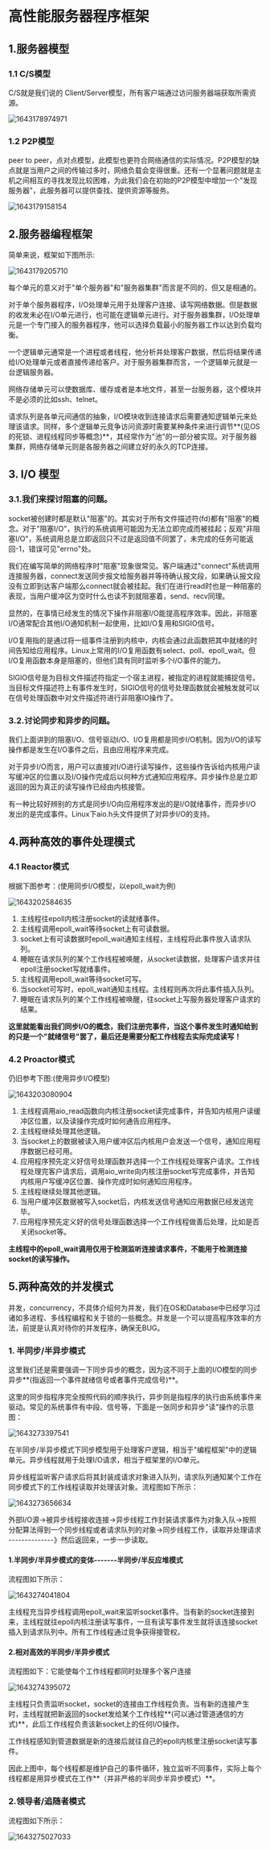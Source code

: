 # 高性能服务器程序框架

## 1.服务器模型

### 1.1 C/S模型

C/S就是我们说的 Client/Server模型，所有客户端通过访问服务器端获取所需资源。

![1643178974971](C:\Users\user\AppData\Roaming\Typora\typora-user-images\1643178974971.png)

### 1.2 P2P模型

peer to peer，点对点模型，此模型也更符合网络通信的实际情况。P2P模型的缺点就是当用户之间的传输过多时，网络负载会变得很重。还有一个显著问题就是主机之间相互的寻找发现比较困难，为此我们会在初始的P2P模型中增加一个"发现服务器"，此服务器可以提供查找、提供资源等服务。

![1643179158154](C:\Users\user\AppData\Roaming\Typora\typora-user-images\1643179158154.png)



## 2.服务器编程框架

简单来说，框架如下图所示:

![1643179205710](C:\Users\user\AppData\Roaming\Typora\typora-user-images\1643179205710.png)

每个单元的意义对于"单个服务器"和"服务器集群"而言是不同的，但又是相通的。

对于单个服务器程序，I/O处理单元用于处理客户连接、读写网络数据。但是数据的收发未必在I/O单元进行，也可能在逻辑单元进行。对于服务器集群，I/O处理单元是一个专门接入的服务器程序，他可以选择负载最小的服务器工作以达到负载均衡。

一个逻辑单元通常是一个进程或者线程，他分析并处理客户数据，然后将结果传递给I/O处理单元或者直接传递给客户。对于服务器集群而言，一个逻辑单元就是一台逻辑服务器。

网络存储单元可以使数据库、缓存或者是本地文件，甚至一台服务器，这个模块并不是必须的比如ssh、telnet。

请求队列是各单元间通信的抽象，I/O模块收到连接请求后需要通知逻辑单元来处理该请求。同样，多个逻辑单元竞争访问资源时需要某种条件来进行调节**(见OS的死锁、进程线程同步等概念)**，其经常作为"池"的一部分被实现。对于服务器集群，网络存储单元则是各服务器之间建立好的永久的TCP连接。



## 3. I/O 模型

### 3.1.我们来探讨阻塞的问题。

socket被创建时都是默认"阻塞"的。其实对于所有文件描述符(fd)都有"阻塞"的概念。对于"阻塞I/O"，执行的系统调用可能因为无法立即完成而被挂起；反观"非阻塞I/O"，系统调用总是立即返回只不过是返回值不同罢了，未完成的任务可能返回-1，错误可见"errno"处。

我们在编写简单的网络程序时"阻塞"现象很常见。客户端通过"connect"系统调用连接服务器，connect发送同步报文给服务器并等待确认报文段，如果确认报文段没有立即到达客户端那么connect就会被挂起。我们在进行read时也是一种阻塞的表现，当用户缓冲区为空时什么也读不到就阻塞着，send、recv同理。

显然的，在事情已经发生的情况下操作非阻塞I/O能提高程序效率。因此，非阻塞I/O通常配合其他I/O通知机制一起使用，比如I/O复用和SIGIO信号。

I/O复用指的是通过将一组事件注册到内核中，内核会通过此函数把其中就绪的时间告知给应用程序。Linux上常用的I/O复用函数有select、poll、epoll_wait。但I/O复用函数本身是阻塞的，但他们具有同时监听多个I/O事件的能力。

SIGIO信号是为目标文件描述符指定一个宿主进程，被指定的进程就能捕捉信号。当目标文件描述符上有事件发生时，SIGIO信号的信号处理函数就会被触发就可以在信号处理函数中对文件描述符进行非阻塞IO操作了。

### 3.2.讨论同步和异步的问题。

我们上面讲到的阻塞I/O、信号驱动I/O、I/O复用都是同步I/O机制。因为I/O的读写操作都是发生在I/O事件之后，且由应用程序来完成。

对于异步I/O而言，用户可以直接对I/O进行读写操作，这些操作告诉给内核用户读写缓冲区的位置以及I/O操作完成后以何种方式通知应用程序。异步操作总是立即返回的因为真正的读写操作已经由内核接管。

有一种比较好辨别的方式是同步I/O向应用程序发出的是I/O就绪事件，而异步I/O发出的是完成事件。Linux下aio.h头文件提供了对异步I/O的支持。



## 4.两种高效的事件处理模式

### 4.1 Reactor模式

根据下图参考：(使用同步I/O模型，以epoll_wait为例)

![1643202584635](C:\Users\user\AppData\Roaming\Typora\typora-user-images\1643202584635.png)

1. 主线程往epoll内核注册socket的读就绪事件。
2. 主线程调用epoll_wait等待socket上有可读数据。
3. socket上有可读数据时epoll_wait通知主线程，主线程将此事件放入请求队列。
4. 睡眠在请求队列的某个工作线程被唤醒，从socket读数据，处理客户请求并往epoll注册socket写就绪事件。
5. 主线程调用epoll_wait等待socket可写。
6. 当socket可写时，epoll_wait通知主线程。主线程则再次将此事件插入队列。
7. 睡眠在请求队列的某个工作线程被唤醒，往socket上写服务器处理客户请求的结果。



**这里就能看出我们同步I/O的概念，我们注册完事件，当这个事件发生时通知给到的只是一个"就绪信号"罢了，最后还是需要分配工作线程去实际完成读写！**



### 4.2 Proactor模式

仍旧参考下图:(使用异步I/O模型)

![1643203080904](C:\Users\user\AppData\Roaming\Typora\typora-user-images\1643203080904.png)

1. 主线程调用aio_read函数向内核注册socket读完成事件，并告知内核用户读缓冲区位置，以及读操作完成时如何通告应用程序。
2. 主线程继续处理其他逻辑。
3. 当socket上的数据被读入用户缓冲区后内核用户会发送一个信号，通知应用程序数据已经可用。
4. 应用程序预先定义好信号处理函数并选择一个工作线程处理客户请求。工作线程处理完客户请求后，调用aio_write向内核注册socket写完成事件，并告知内核用户写缓冲区位置、操作完成时如何通知应用程序。
5. 主线程继续处理其他逻辑。
6. 当用户缓冲区数据被写入socket后，内核发送信号通知应用数据已经发送完毕。
7. 应用程序预先定义好的信号处理函数选择一个工作线程做善后处理，比如是否关闭socket等。

**主线程中的epoll_wait调用仅用于检测监听连接请求事件，不能用于检测连接socket的读写操作。**



## 5.两种高效的并发模式

并发，concurrency，不具体介绍何为并发，我们在OS和Database中已经学习过诸如多进程、多线程编程和关于锁的一些概念。并发是一个可以提高程序效率的方法，前提是认真对待你的并发程序，确保无BUG。

### 1. 半同步/半异步模式

这里我们还是需要强调一下同步异步的概念，因为这不同于上面的I/O模型的同步异步**(指返回一个事件就绪信号或者事件完成信号)**。

这里的同步指程序完全按照代码的顺序执行，异步则是指程序的执行由系统事件来驱动。常见的系统事件有中段、信号等，下面是一张同步和异步"读"操作的示意图：

![1643273397541](C:\Users\user\AppData\Roaming\Typora\typora-user-images\1643273397541.png)



在半同步/半异步模式下同步模型用于处理客户逻辑，相当于"编程框架"中的逻辑单元。异步线程就用于处理I/O请求，相当于框架里的I/O单元。

异步线程监听客户请求后将其封装成请求对象进入队列，请求队列通知某个工作在同步模式下的工作线程读取并处理该对象。流程图如下所示：

![1643273656634](C:\Users\user\AppData\Roaming\Typora\typora-user-images\1643273656634.png)

外部I/O源->被异步线程接收连接->异步线程工作封装请求事件为对象入队->按照分配算法得到一个同步线程或者请求队列的对象->同步线程工作，读取并处理请求    --------------》然后返回来，一步一步读取。

#### 1.半同步/半异步模式的变体-------半同步/半反应堆模式

流程图如下所示：

![1643274041804](C:\Users\user\AppData\Roaming\Typora\typora-user-images\1643274041804.png)

主线程充当异步线程调用epoll_wait来监听socket事件。当有新的socket连接到来，主线程就往epoll内核注册读写事件，一旦有读写事件发生就将该连接socket插入到请求队列中。所有工作线程通过竞争获得接管权。



#### 2.相对高效的半同步/半异步模式

流程图如下：它能使每个工作线程都同时处理多个客户连接

![1643274395072](C:\Users\user\AppData\Roaming\Typora\typora-user-images\1643274395072.png)



主线程只负责监听socket，socket的连接由工作线程负责。当有新的连接产生时，主线程就把新返回的socket发给某个工作线程**(可以通过管道通信的方式)**，此后工作线程负责该新socket上的任何I/O操作。

工作线程感知到管道数据是新的连接后就往自己的epoll内核里注册socket读写事件。

因此上图中，每个线程都是维护自己的事件循环，独立监听不同事件，实际上每个线程都是用异步模式在工作**（并非严格的半同步半异步模式）**。



### 2.领导者/追随者模式

流程图如下所示：

![1643275027033](C:\Users\user\AppData\Roaming\Typora\typora-user-images\1643275027033.png)